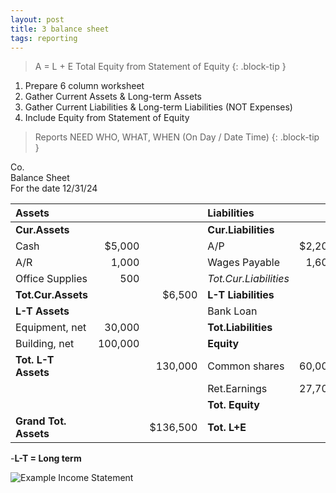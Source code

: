 ```yaml
---
layout: post
title: 3 balance sheet
tags: reporting
---
```


 
> A = L + E
> Total Equity from Statement of Equity
{: .block-tip }

1. Prepare 6 column worksheet   
2. Gather Current Assets & Long-term Assets  
3. Gather Current Liabilities & Long-term Liabilities (NOT Expenses)  
4. Include Equity from Statement of Equity 

> Reports NEED
> WHO, WHAT, WHEN (On Day / Date Time)
{: .block-tip }

Co.    
Balance Sheet   
For the date 12/31/24   

|Assets|  |  |Liabilities| | |
|:-|-:|-:|:-|-:|-:|
|**Cur.Assets**| | |**Cur.Liabilities**| | |
|Cash|$5,000| |A/P|$2,200| |
|A/R|1,000| |Wages Payable|1,600| |
|Office Supplies|500| |*Tot.Cur.Liabilities*| |3,800|
|**Tot.Cur.Assets**| |$6,500 |**L-T Liabilities**| | |
|**L-T Assets**| | |Bank Loan| |45,000|
|Equipment, net|30,000| |**Tot.Liabilities**| |48,800|
|Building, net|100,000| |**Equity**|| |
|**Tot. L-T Assets**| |130,000 |Common shares|60,000| |
|| ||Ret.Earnings|27,700| |
| | | |**Tot. Equity**| |87,700|
|**Grand Tot. Assets** | |$136,500|**Tot. L+E**| |$136,500|

-**L-T = Long term**  

![Example Income Statement](/assets/tony-bell/balance.sheet.numbers.png)   


